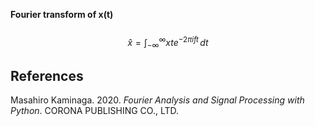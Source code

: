 **Fourier transform of x(t)**\
<br>
$$
\hat{x} = \int_{-\infty}^{\infty} x t e^{-2\pi i f t} \, dt
$$

## References
Masahiro Kaminaga. 2020. *Fourier Analysis and Signal Processing with Python*. CORONA PUBLISHING CO., LTD.
